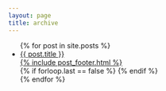```yaml
---
layout: page
title: archive
---
```


<link href="{{ site.static_url }}css/archive.css" rel="stylesheet">


<ul class="archive" id="archive-list">
  {% for post in site.posts %}
    <li class="archive-post d-flex align-items-center justify-content-between">
      <a class="archive-preview" href="{{ site.baseurl }}{{ post.url }}">
        <div class="archive-post-data">
          {{ post.title }}
          <div>
          <span class="post-footer-item">{% include post_footer.html %}</span>
          </div>
        </div>
      </a>
      {% if forloop.last == false %}
        <span class="chain"></span>
      {% endif %}
    </li>
  {% endfor %}
</ul>

<script>
  console.log(document.getElementById('archive-list').children)
</script>